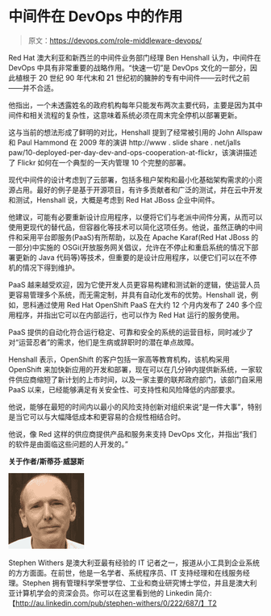 # 中间件在 DevOps 中的作用

> 原文：<https://devops.com/role-middleware-devops/>

Red Hat 澳大利亚和新西兰的中间件业务部门经理 Ben Henshall 认为，中间件在 DevOps 中具有非常重要的战略作用。“快速一切”是 DevOps 文化的一部分，因此植根于 20 世纪 90 年代末和 21 世纪初的臃肿的专有中间件——云时代之前——并不合适。

他指出，一个未透露姓名的政府机构每年只能发布两次主要代码，主要是因为其中间件和相关流程的复杂性，这意味着系统必须在周末完全停机以部署更新。

这与当前的想法形成了鲜明的对比，Henshall 提到了经常被引用的 John Allspaw 和 Paul Hammond 在 2009 年的演讲 http://www . slide share . net/jalls paw/10-deployed-per-day-dev-and-ops-cooperation-at-flickr，该演讲描述了 Flickr 如何在一个典型的一天内管理 10 个完整的部署。

现代中间件的设计考虑到了云部署，包括多租户架构和最小化基础架构需求的小资源占用。最好的例子是基于开源项目，有许多贡献者和广泛的测试，并在云中开发和测试，Henshall 说，大概是考虑到 Red Hat JBoss 企业中间件。

他建议，可能有必要重新设计应用程序，以便将它们与老派中间件分离，从而可以使用更现代的替代品，但容器化等技术可以简化这项任务。他说，虽然正确的中间件和采用平台即服务(PaaS)有所帮助，以及在 Apache Karaf(Red Hat JBoss 的一部分)中实施的 OSGi(开放服务网关倡议，允许在不停止和重启系统的情况下部署更新的 Java 代码等)等技术，但重要的是设计应用程序，以便它们可以在不停机的情况下得到维护。

PaaS 越来越受欢迎，因为它使开发人员更容易构建和测试新的逻辑，使运营人员更容易管理多个系统，而无需定制，并具有自动化发布的优势。Henshall 说，例如，思科通过使用 Red Hat OpenShift PaaS 在大约 12 个月内发布了 240 多个应用程序，并指出它可以在内部运行，也可以作为 Red Hat 运行的服务使用。

PaaS 提供的自动化符合运行稳定、可靠和安全的系统的运营目标，同时减少了对“运营忍者”的需求，他们是生病或辞职时的潜在单点故障。

Henshall 表示，OpenShift 的客户包括一家高等教育机构，该机构采用 OpenShift 来加快新应用的开发和部署，现在可以在几分钟内提供新系统，一家软件供应商缩短了新计划的上市时间，以及一家主要的联邦政府部门，该部门自采用 PaaS 以来，已经能够满足有关安全性、可支持性和风险降低的内部要求。

他说，能够在最短的时间内以最小的风险支持创新对组织来说“是一件大事”，特别是当它可以与大幅降低成本和更容易的合规性相结合时。

他说，像 Red 这样的供应商提供产品和服务来支持 DevOps 文化，并指出“我们的软件是由面临这些问题的人开发的。”

**关于作者/斯蒂芬·威瑟斯**

[![stephenWithers](img/b4858b0e675cbc5882a521ec7bc9193c.png)](https://devops.com/wp-content/uploads/2014/12/stephenWithers.jpg)

Stephen Withers 是澳大利亚最有经验的 IT 记者之一，报道从小工具到企业系统的方方面面。在前世，他是一名学者、系统程序员、IT 支持经理和在线服务经理。Stephen 拥有管理科学荣誉学位、工业和商业研究博士学位，并且是澳大利亚计算机学会的资深会员。你可以在这里看到他的 Linkedin 简介:【http://au.linkedin.com/pub/stephen-withers/0/222/687/】T2